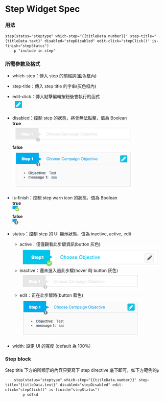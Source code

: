 # Step Widget Spec
### 用法
	step(status="steptype" which-step="{{titleData.number}}" step-title="{titleData.text}" disabled="stepDisabled" edit-click="stepClick()" is-finish="stepStatus")
		p "include in step"

### 所需參數及格式
* which-step：傳入 step 的前綴詞(藍色框內)

* step-title：傳入 step title 的字串(灰色框內)

* edit-click：傳入點擊編輯按鈕後會執行的函式  
	![Step icon](./directive-images/step-edit-icon.png)

* disabled：控制 step 的狀態，將會無法點擊，值為 Boolean  
	**true**  
	![Step disabled](./directive-images/step-inactive.png)  
	**false**  
	![Step enable](./directive-images/step-edit.png)

* is-finish：控制 step warn icon 的狀態，值為 Boolean  
	**true**  
	![step finish](./directive-images/step-finish-icon.png)   
	**false**  
	![step warn](./directive-images/step-warn-icon.png)  
	
* status：控制 step 的 UI 顯示狀態，值為 inactive, active, edit
	* active：僅僅觀看此步驟資訊(button 灰色)  
		![default](./directive-images/step-active.png)
	* inactive：還未進入過此步驟(hover 時 button 灰色)  
		![disable](./directive-images/step-inactive.png)
	* edit：正在此步驟時(button 藍色)  
		![process](./directive-images/step-edit.png)
   	
* width: 設定 UI 的寬度 (default 為 100%)	
### Step block
Step title 下方的所顯示的內容只要寫下 step directive 底下即可，如下方範例的`p`  

     	step(status="steptype" which-step="{{titleData.number}}" step-title="{titleData.text}" disabled="stepDisabled" edit-click="stepClick()" is-finish="stepStatus")
        	p sdfsd
